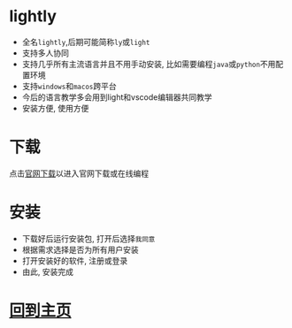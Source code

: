 # lightly
- 全名`lightly`,后期可能简称`ly`或`light`
- 支持多人协同
- 支持几乎所有主流语言并且不用手动安装, 比如需要编程`java`或`python`不用配置环境
- 支持`windows`和`macos`跨平台
- 今后的语言教学多会用到light和vscode编辑器共同教学
- 安装方便, 使用方便
# 下载
点击[官网下载](https://lightly.teamcode.com/)以进入官网下载或在线编程
# 安装
- 下载好后运行安装包, 打开后选择`我同意`
- 根据需求选择是否为所有用户安装
- 打开安装好的软件, 注册或登录
- 由此, 安装完成
# [回到主页](index.md)
